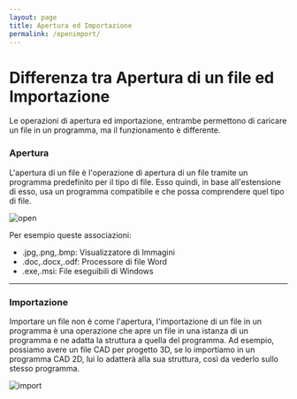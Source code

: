 ```yaml
---
layout: page
title: Apertura ed Importazione
permalink: /openimport/
---
```


# Differenza tra Apertura di un file ed Importazione

Le operazioni di apertura ed importazione, entrambe permettono di caricare un file in un programma, ma il funzionamento è differente.


### Apertura

L'apertura di un file è l'operazione di apertura di un file tramite un programma predefinito per il tipo di file. Esso quindi, in base
all'estensione di esso, usa un programma compatibile e che possa comprendere quel tipo di file.

![open](/assets/images/open_file.svg)

Per esempio queste associazioni:
* .jpg,.png,.bmp: Visualizzatore di Immagini
* .doc,.docx,.odf: Processore di file Word
* .exe,.msi: File eseguibili di Windows

---

### Importazione

Importare un file non è come l'apertura, l'importazione di un file in un programma è una operazione che apre un file in una istanza di
un programma e ne adatta la struttura a quella del programma. Ad esempio, possiamo avere un file CAD per progetto 3D, se lo importiamo
in un programma CAD 2D, lui lo adatterà alla sua struttura, così da vederlo sullo stesso programma.

![import](/assets/images/import_file.svg)
